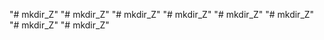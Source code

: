 "# mkdir_Z" 
"# mkdir_Z" 
"# mkdir_Z" 
"# mkdir_Z" 
"# mkdir_Z" 
"# mkdir_Z" 
"# mkdir_Z" 
"# mkdir_Z" 